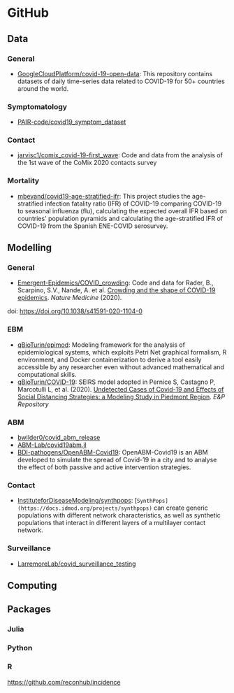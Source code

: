 # GitHub

## Data

### General 
* [GoogleCloudPlatform/covid-19-open-data](https://github.com/GoogleCloudPlatform/covid-19-open-data): 
This repository contains datasets of daily time-series data related to COVID-19 for 50+ countries around the world. 

### Symptomatology
* [PAIR-code/covid19_symptom_dataset](https://github.com/PAIR-code/covid19_symptom_dataset)

### Contact 

* [jarvisc1/comix_covid-19-first_wave](https://github.com/jarvisc1/comix_covid-19-first_wave): Code and data from the analysis of the 1st wave of the CoMix 2020 contacts survey

### Mortality 
* [mbevand/covid19-age-stratified-ifr](https://github.com/mbevand/covid19-age-stratified-ifr): This project studies the age-stratified infection fatality ratio (IFR) of COVID-19 comparing COVID-19 to seasonal influenza (flu), calculating the expected overall IFR based on countries' population pyramids and calculating the age-stratified IFR of COVID-19 from the Spanish ENE-COVID serosurvey. 

## Modelling 

### General 
* [Emergent-Epidemics/COVID_crowding](https://github.com/Emergent-Epidemics/COVID_crowding): Code and data for Rader, B., Scarpino, S.V., Nande, A. et al. [Crowding and the shape of COVID-19 epidemics](https://doi.org/10.1038/s41591-020-1104-0). *Nature Medicine* (2020). 

doi: https://doi.org/10.1038/s41591-020-1104-0

### EBM 
* [qBioTurin/epimod](https://github.com/qBioTurin/epimod): Modeling framework for the analysis of epidemiological systems, which exploits Petri Net graphical formalism, R environment, and Docker containerization to derive a tool easily accessible by any researcher even without advanced mathematical and computational skills.
* [qBioTurin/COVID-19](https://github.com/qBioTurin/COVID-19):  SEIRS model adopted in Pernice S, Castagno P, Marcotulli L, et al. (2020). [Undetected Cases of Covid-19 and Effects of Social Distancing Strategies: a Modeling Study in Piedmont Region](https://repo.epiprev.it/929). *E&P Repository*

### ABM 
* [bwilder0/covid_abm_release](https://github.com/bwilder0/covid_abm_release)
* [ABM-Lab/covid19abm.jl](https://github.com/ABM-Lab/covid19abm.jl)
* [BDI-pathogens/OpenABM-Covid19](https://github.com/BDI-pathogens/OpenABM-Covid19): OpenABM-Covid19 is an ABM developed to simulate the spread of Covid-19 in a city and to analyse the effect of both passive and active intervention strategies. 

### Contact 
* [InstituteforDiseaseModeling/synthpops](https://github.com/InstituteforDiseaseModeling/synthpops): [`SynthPops](https://docs.idmod.org/projects/synthpops)` can create generic populations with different network characteristics, as well as synthetic populations that interact in different layers of a multilayer contact network.

### Surveillance
* [LarremoreLab/covid_surveillance_testing](https://github.com/LarremoreLab/covid_surveillance_testing/blob/master/SEIR_viral_load.py)


## Computing

## Packages 

### Julia

### Python 

### R 
https://github.com/reconhub/incidence
